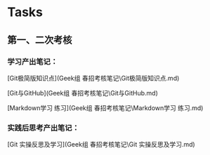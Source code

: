 # Tasks

## 第一、二次考核

### 学习产出笔记：

[Git极简版知识点](Geek组 春招考核笔记\Git极简版知识点.md)

[Git与GitHub](Geek组 春招考核笔记\Git与GitHub.md)

[Markdown学习 练习](Geek组 春招考核笔记\Markdown学习 练习.md)

### 实践后思考产出笔记：

[Git 实操反思及学习](Geek组 春招考核笔记\Git 实操反思及学习.md)
